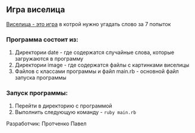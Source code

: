 ## Игра виселица

[Виселица - это игра](https://ru.wikipedia.org/wiki/%D0%92%D0%B8%D1%81%D0%B5%D0%BB%D0%B8%D1%86%D0%B0_(%D0%B8%D0%B3%D1%80%D0%B0)) в котрой нужно угадать слово за 7 попыток

### Программа состоит из:

1) Директории date - где содержатся случайные слова, которые загружаются в программу
2) Директории image - где содержатся файлы с картинками виселицы
3) Файлов с классами программы и файл main.rb - основной файл запуска программы

### Запуск программы:
1) Перейти в директорию с программой
2) Выполнить следующую команду - `ruby main.rb`

Разработчик: Протченко Павел
